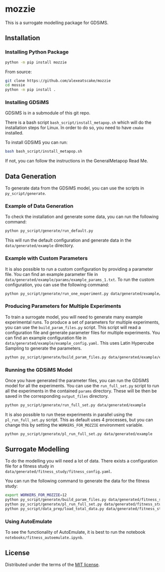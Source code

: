 # mozzie

This is a surrogate modelling package for GDSiMS.

## Installation

### Installing Python Package

```bash
python -m pip install mozzie
```

From source:
```bash
git clone https://github.com/alexeatscake/mozzie
cd mossie
python -m pip install .
```


### Installing GDSiMS

GDSiMS is in a submodule of this git repo.

There is a bash script `bash_script/install_metapop.sh` which will do the installation steps for Linux.
In order to do so, you need to have `cmake` installed.

To install GDSiMS you can run:
```bash
bash bash_script/install_metapop.sh
```

If not, you can follow the instructions in the GeneralMetapop Read Me.

## Data Generation

To generate data from the GDSiMS model, you can use the scripts in `py_script/generate`.

### Example of Data Generation

To check the installation and generate some data, you can run the following command:

```bash
python py_script/generate/run_default.py
```

This will run the default configuration and generate data in the `data/generated/example` directory.

### Example with Custom Parameters

It is also possible to run a custom configuration by providing a parameter file.
You can find an example parameter file in `data/generated/example/params/example_params_1.txt`.
To run the custom configuration, you can use the following command:

```bash
python py_script/generate/run_one_experiment.py data/generated/example/params/example_params_1.txt
```

### Producing Parameters for Multiple Experiments

To train a surrogate model, you will need to generate many example experimental runs.
To produce a set of parameters for multiple experiments, you can use the `build_param_files.py` script.
This script will read a configuration file and generate parameter files for multiple experiments.
You can find an example configuration file in `data/generated/example/example_config.yaml`.
This uses Latin Hypercube Sampling to generate the parameters.

```bash
python py_script/generate/build_param_files.py data/generated/example/example_config.yaml
```

### Running the GDSiMS Model

Once you have generated the parameter files, you can run the GDSiMS model for all the experiments.
You can use the `run_full_set.py` script to run all the experiments in the contained `params` directory.
These will be then be saved in the corresponding `output_files` directory.

```bash
python py_script/generate/run_full_set.py data/generated/example
```

It is also possible to run these experiments in parallel using the `pl_run_full_set.py` script.
This as default uses 4 processes, but you can change this by setting the `WORKERS_FOR_MOZZIE` environment variable.

```bash
python py_script/generate/pl_run_full_set.py data/generated/example
```

## Surrogate Modelling

To do the modelling you will need a lot of data.
There exists a configuration file for a fitness study in `data/generated/fitness_study/fitness_config.yaml`.

You can run the following command to generate the data for the fitness study:

```bash
export WORKERS_FOR_MOZZIE=12
python py_script/generate/build_param_files.py data/generated/fitness_study/fitness_config.yaml
python py_script/generate/pl_run_full_set.py data/generated/fitness_study
python py_script/data_prep/load_total_data.py data/generated/fitness_study/fitness_config.yaml
```

### Using AutoEmulate

To see the functionality of AutoEmulate, it is best to run the notebook `notebooks/fitness_autoemulate.ipynb`.

## License

Distributed under the terms of the [MIT license](LICENSE).
